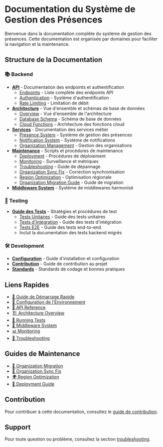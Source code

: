 # Documentation du Système de Gestion des Présences

Bienvenue dans la documentation complète du système de gestion des présences. Cette documentation est organisée par domaines pour faciliter la navigation et la maintenance.

## Structure de la Documentation

### 📚 Backend
- **[API](backend/api/)** - Documentation des endpoints et authentification
  - [Endpoints](backend/api/endpoints.md) - Liste complète des endpoints API
  - [Authentication](backend/api/authentication.md) - Système d'authentification
  - [Rate Limiting](backend/api/rate-limiting.md) - Limitation de débit
- **[Architecture](backend/architecture/)** - Vue d'ensemble et schémas de base de données
  - [Overview](backend/architecture/overview.md) - Vue d'ensemble de l'architecture
  - [Database Schema](backend/architecture/database-schema.md) - Schéma de base de données
  - [Cloud Functions](backend/architecture/cloud-functions.md) - Architecture des fonctions cloud
- **[Services](backend/services/)** - Documentation des services métier
  - [Presence System](backend/services/presence-system.md) - Système de gestion des présences
  - [Notification System](backend/services/notification-system.md) - Système de notifications
  - [Organization Management](backend/services/organization-management.md) - Gestion des organisations
- **[Maintenance](backend/maintenance/)** - Scripts et procédures de maintenance
  - [Deployment](backend/maintenance/deployment.md) - Procédures de déploiement
  - [Monitoring](backend/maintenance/monitoring.md) - Surveillance et métriques
  - [Troubleshooting](backend/maintenance/troubleshooting.md) - Guide de dépannage
  - [Organization Sync Fix](backend/maintenance/organization-sync-fix.md) - Correction synchronisation
  - [Region Optimization](backend/maintenance/region-optimization.md) - Optimisation régionale
  - [Organization Migration Guide](backend/maintenance/organization-migration-guide.md) - Guide de migration
- **[Middleware System](backend/middleware-system.md)** - Système de middlewares harmonisé

### 🧪 Testing
- **[Guide des Tests](testing/)** - Stratégies et procédures de test
  - [Tests Unitaires](testing/unit-testing.md) - Guide des tests unitaires
  - [Tests d'Intégration](testing/integration-testing.md) - Guide des tests d'intégration
  - [Tests E2E](testing/e2e-testing.md) - Guide des tests end-to-end
  - Inclut la documentation des tests backend migrés

### 🛠️ Development
- **[Configuration](development/setup.md)** - Guide d'installation et configuration
- **[Contribution](development/contributing.md)** - Guide de contribution au projet
- **[Standards](development/coding-standards.md)** - Standards de codage et bonnes pratiques

## Liens Rapides

- [🚀 Guide de Démarrage Rapide](development/setup.md)
- [🔧 Configuration de l'Environnement](development/setup.md)
- [📖 API Reference](backend/api/endpoints.md)
- [🏗️ Architecture Overview](backend/architecture/overview.md)
- [🧪 Running Tests](testing/README.md)
- [🔧 Middleware System](backend/middleware-system.md)
- [📊 Monitoring](backend/maintenance/monitoring.md)
- [🚨 Troubleshooting](backend/maintenance/troubleshooting.md)

## Guides de Maintenance

- [🔄 Organization Migration](backend/maintenance/organization-migration-guide.md)
- [🔧 Organization Sync Fix](backend/maintenance/organization-sync-fix.md)
- [🌍 Region Optimization](backend/maintenance/region-optimization.md)
- [🚀 Deployment Guide](backend/maintenance/deployment.md)

## Contribution

Pour contribuer à cette documentation, consultez le [guide de contribution](development/contributing.md).

## Support

Pour toute question ou problème, consultez la section [troubleshooting](backend/maintenance/troubleshooting.md).